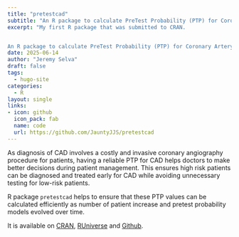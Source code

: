 ```yaml
---
title: "pretestcad"
subtitle: "An R package to calculate PreTest Probability (PTP) for Coronary Artery Disease (CAD)."
excerpt: "My first R package that was submitted to CRAN.


An R package to calculate PreTest Probability (PTP) for Coronary Artery Disease (CAD)."
date: 2025-06-14
author: "Jeremy Selva"
draft: false
tags:
  - hugo-site
categories:
  - R
layout: single
links:
- icon: github
  icon_pack: fab
  name: code
  url: https://github.com/JauntyJJS/pretestcad
---
```


As diagnosis of CAD involves a costly and invasive coronary angiography procedure for patients, 
having a reliable PTP for CAD helps doctors to make better decisions during patient management. 
This ensures high risk patients can be diagnosed and treated early for CAD while avoiding unnecessary testing for low-risk patients.

R package `pretestcad` helps to ensure that these PTP values can be calculated efficiently 
as number of patient increase and pretest probability models evolved over time.

It is available on [CRAN](https://cran.r-project.org/web/packages/pretestcad/index.html), [RUniverse](https://jauntyjjs.r-universe.dev/pretestcad) and [Github](https://github.com/JauntyJJS/pretestcad).

